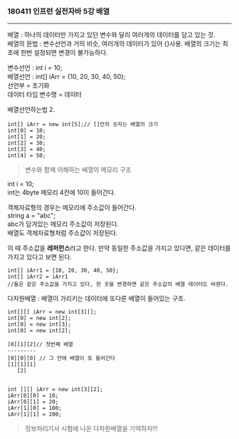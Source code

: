### 180411 인프런 실전자바 5강 배열
-----

배열 : 하나의 데이터만 가지고 있던 변수와 달리 여러개의 데이터를 담고 있는 것.      
배열의 문법 : 변수선언과 거의 비슷, 여러개의 데이터가 있어 {}사용. 배열의 크기는 최초에 한번 설정되면 변경이 불가능하다.

변수선언 : int i = 10;      
배열선언 : int[] iArr = {10, 20, 30, 40, 50};        
선언부 = 초기화       
데이터 타입 변수명 = 데이터        

배열선언하는법 2.
```
int[] iArr = new int[5];// []안의 숫자는 배열의 크기      
int[0] = 10;        
int[1] = 20;        
int[2] = 30;        
int[3] = 40;        
int[4] = 50;        
```

>변수와 함께 이해하는 배열의 메모리 구조         

int i = 10;     
int는 4byte 메모리 4칸에 10이 들어간다.    

객체자료형의 경우는 메모리에 주소값이 들어간다.      
string a = "abc";       
abc가 담겨있는 메모리 주소값이 저장된다.        
배열도 객체자료형처럼 주소값이 저장된다.   

이 때 주소값을 **레퍼런스**라고 한다. 만약 동일한 주소값을 가지고 있다면, 같은 데이터를 가지고 있다고 보면 된다.     
```
int[] iArr1 = {10, 20, 30, 40, 50};
int[] iArr2 = iArr1
//둘은 같은 주소값을 가지고 있다, 한 곳을 변경하면 같은 주소값의 배열 데이터도 바뀐다.
```

다차원배열 : 배열이 가리키는 데이터에 또다른 배열이 들어있는 구조.

```
int[][] iArr = new int[3][];
int[0] = new int[2];
int[0] = new int[3];
int[0] = new int[2];

[0][1][2]// 첫번째 배열
--------- 
[0][0][0] // 그 안에 배열이 또 들어간다
[1][1][1]
   [2]


int [][] iArr = new int[3][2];
iArr[0][0] = 10;   
iArr[0][1] = 20; 
iArr[1][0] = 100; 
iArr[1][1] = 200; 
```
>정보처리기사 시험에 나온 다차원배열을 기억하자!!!


